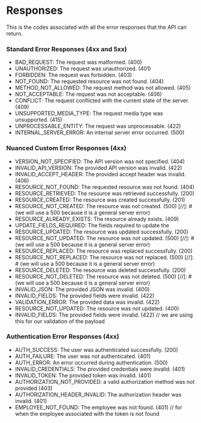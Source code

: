 # Responses
This is the codes associated with all the error responses that the API can return.

### Standard Error Responses (4xx and 5xx)
- BAD_REQUEST: The request was malformed. (400)
- UNAUTHORIZED: The request was unauthorized. (401)
- FORBIDDEN: The request was forbidden. (403)
- NOT_FOUND: The requested resource was not found. (404)
- METHOD_NOT_ALLOWED: The request method was not allowed. (405)
- NOT_ACCEPTABLE: The request was not acceptable. (406)
- CONFLICT: The request conflicted with the current state of the server. (409)
- UNSUPPORTED_MEDIA_TYPE: The request media type was unsupported. (415)
- UNPROCESSABLE_ENTITY: The request was unprocessable. (422)
- INTERNAL_SERVER_ERROR: An internal server error occurred. (500)

### Nuanced Custom Error Responses (4xx)
- VERSION_NOT_SPECIFIED: The API version was not specified. (404)
- INVALID_API_VERSION: The provided API version was invalid. (422)
- INVALID_ACCEPT_HEADER: The provided accept header was invalid. (406)
- RESOURCE_NOT_FOUND: The requested resource was not found. (404)
- RESOURCE_RETRIEVED: The resource was retrieved successfully. (200)
- RESOURCE_CREATED: The resource was created successfully. (201)
- RESOURCE_NOT_CREATED: The resource was not created. (500) [//]: # (we will use a 500 because it is a general server error)
- RESOURCE_ALREADY_EXISTS: The resource already exists. (409)
- UPDATE_FIELDS_REQUIRED: The fields required to update the 
- RESOURCE_UPDATED: The resource was updated successfully. (200)
- RESOURCE_NOT_UPDATED: The resource was not updated. (500) [//]: # (we will use a 500 because it is a general server error)
- RESOURCE_REPLACED: The resource was replaced successfully. (200)
- RESOURCE_NOT_REPLACED: The resource was not replaced. (500) [//]: # (we will use a 500 because it is a general server error)
- RESOURCE_DELETED: The resource was deleted successfully. (200)
- RESOURCE_NOT_DELETED: The resource was not deleted. (500) [//]: # (we will use a 500 because it is a general server error)
- INVALID_JSON: The provided JSON was invalid. (400)
- INVALID_FIELDS: The provided fields were invalid. (422)
- VALIDATION_ERROR: The provided data was invalid. (422)
- RESOURCE_NOT_UPDATED: The resource was not updated. (400)
- INVALID_FIELDS: The provided fields were invalid. (422) // we are using this for our validation of the payload

### Authentication Error Responses (4xx)
- AUTH_SUCCESS: The user was authenticated successfully. (200)
- AUTH_FAILURE: The user was not authenticated. (401)
- AUTH_ERROR: An error occurred during authentication. (500)
- INVALID_CREDENTIALS: The provided credentials were invalid. (401)
- INVALID_TOKEN: The provided token was invalid. (401)
- AUTHORIZATION_NOT_PROVIDED: a valid authorization method was not provided (403)
- AUTHORIZATION_HEADER_INVALID: The authorization header was invalid. (401)
- EMPLOYEE_NOT_FOUND: The employee was not found. (401) // for when the employee associated with the token is not found